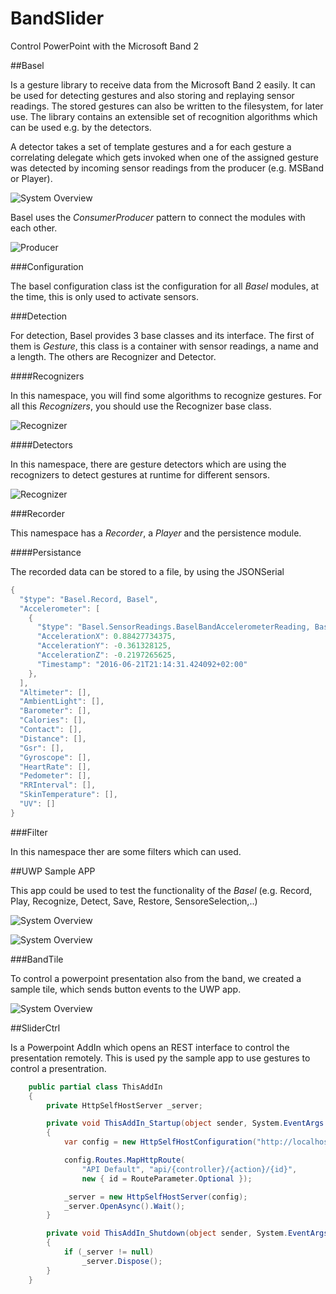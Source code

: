 # BandSlider
Control PowerPoint with the Microsoft Band 2


##Basel

Is a gesture library to receive data from the Microsoft Band 2 easily. It can be used for detecting gestures and also storing and replaying sensor readings.
The stored gestures can also be written to the filesystem, for later use. The library contains 
an extensible set of recognition algorithms which can be used e.g. by the detectors. 

A detector takes a set of template gestures and a for each gesture a 
correlating delegate which gets invoked when one of the assigned gesture was detected by incoming sensor readings from the producer (e.g. MSBand or Player).

![System Overview](./images/System.PNG)


Basel uses the *ConsumerProducer* pattern to connect the modules with each other.

![Producer](./images/Producer.PNG)

###Configuration

The basel configuration class ist the configuration for all *Basel* modules, at the time, this is only used to activate sensors.

###Detection

For detection, Basel provides 3 base classes and its interface. The first of them is *Gesture*, this class is a container with sensor readings, a name and a length. The others are  Recognizer and Detector.

####Recognizers

In this namespace, you will find some algorithms to recognize gestures. For all this *Recognizers*, you should use the Recognizer base class.


![Recognizer](./images/Recognizer.PNG)

####Detectors

In this namespace, there are gesture detectors which are using the recognizers to detect gestures at runtime for different sensors.

![Recognizer](./images/Detector.PNG)


###Recorder

This namespace has a *Recorder*, a *Player* and the persistence module.

####Persistance

The recorded data can be stored to a file, by using the JSONSerial

```c#
{
  "$type": "Basel.Record, Basel",
  "Accelerometer": [
    {
      "$type": "Basel.SensorReadings.BaselBandAccelerometerReading, Basel",
      "AccelerationX": 0.88427734375,
      "AccelerationY": -0.361328125,
      "AccelerationZ": -0.2197265625,
      "Timestamp": "2016-06-21T21:14:31.424092+02:00"
    },
  ], 
  "Altimeter": [], 
  "AmbientLight": [], 
  "Barometer": [], 
  "Calories": [],
  "Contact": [], 
  "Distance": [], 
  "Gsr": [], 
  "Gyroscope": [], 
  "HeartRate": [],
  "Pedometer": [],
  "RRInterval": [], 
  "SkinTemperature": [], 
  "UV": []
}
```

###Filter

In this namespace ther are some filters which can used.

##UWP Sample APP

This app could be used to test the functionality of the *Basel* (e.g. Record, Play, Recognize, Detect, Save, Restore, SensoreSelection,..)

![System Overview](./images/mainView.PNG)



![System Overview](./images/AccelerometerView.PNG)


###BandTile

To control a powerpoint presentation also from the band, we created a sample tile, which sends button events to the UWP app.

![System Overview](./images/Tile.PNG)

##SliderCtrl

Is a Powerpoint AddIn which opens an REST interface to control the presentation remotely. This is used py the sample app to use gestures to control a presentration.  

```c#
    public partial class ThisAddIn
    {
        private HttpSelfHostServer _server;

        private void ThisAddIn_Startup(object sender, System.EventArgs e)
        {
            var config = new HttpSelfHostConfiguration("http://localhost:5000");

            config.Routes.MapHttpRoute(
                "API Default", "api/{controller}/{action}/{id}",
                new { id = RouteParameter.Optional });

            _server = new HttpSelfHostServer(config);
            _server.OpenAsync().Wait();
        }

        private void ThisAddIn_Shutdown(object sender, System.EventArgs e)
        {
            if (_server != null)
                _server.Dispose();
        }
    }
```
